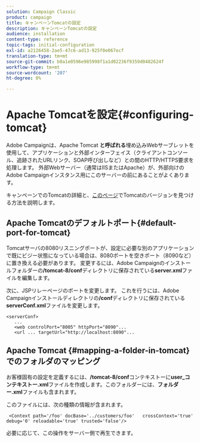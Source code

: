 ```yaml
---
solution: Campaign Classic
product: campaign
title: キャンペーンTomcatの設定
description: キャンペーンTomcatの設定
audience: installation
content-type: reference
topic-tags: initial-configuration
exl-id: a2126458-2ae5-47c6-ad13-925f0e067ecf
translation-type: tm+mt
source-git-commit: b0a1e0596e985998f1a1d02236f9359d0482624f
workflow-type: tm+mt
source-wordcount: '207'
ht-degree: 0%

---
```



# Apache Tomcatを設定{#configuring-tomcat}

Adobe Campaignは、Apache Tomcat **と呼ばれる**&#x200B;埋め込みWebサーブレットを使用して、アプリケーションと外部インターフェイス（クライアントコンソール、追跡されたURLリンク、SOAP呼び出しなど）との間のHTTP/HTTPS要求を処理します。 外部Webサーバー（通常はIISまたはApache）が、外部向けのAdobe Campaignインスタンス用にこのサーバーの前にあることがよくあります。

キャンペーンでのTomcatの詳細と、[このページ](../../production/using/locate-tomcat-version.md)でTomcatのバージョンを見つける方法を説明します。

## Apache Tomcatのデフォルトポート{#default-port-for-tomcat}

Tomcatサーバの8080リスニングポートが、設定に必要な別のアプリケーションで既にビジー状態になっている場合は、8080ポートを空きポート（8090など）に置き換える必要があります。 変更するには、Adobe Campaignのインストールフォルダーの&#x200B;**/tomcat-8/conf**&#x200B;ディレクトリに保存されている&#x200B;**server.xml**&#x200B;ファイルを編集します。

次に、JSPリレーページのポートを変更します。 これを行うには、Adobe Campaignインストールディレクトリの&#x200B;**/conf**&#x200B;ディレクトリに保存されている&#x200B;**serverConf.xml**&#x200B;ファイルを変更します。

```
<serverConf>
   ...
   <web controlPort="8005" httpPort="8090"...
   <url ... targetUrl="http://localhost:8090"...
```

## Apache Tomcat {#mapping-a-folder-in-tomcat}でのフォルダのマッピング

お客様固有の設定を定義するには、**/tomcat-8/conf**&#x200B;コンテキストーに&#x200B;**user_コンテキストー.xml**&#x200B;ファイルを作成します。このフォルダーには、**フォルダー.xml**&#x200B;ファイルも含まれます。

このファイルには、次の種類の情報が含まれます。

```
 <Context path='/foo' docBase='../customers/foo'   crossContext='true' debug='0' reloadable='true' trusted='false'/>
```

必要に応じて、この操作をサーバー側で再生できます。
